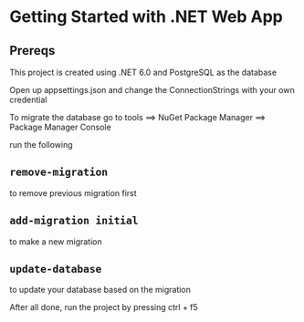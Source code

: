 # Getting Started with .NET Web App

## Prereqs

This project is created using .NET 6.0 and PostgreSQL as the database

Open up appsettings.json and change the ConnectionStrings with your own credential

To migrate the database go to tools ==> NuGet Package Manager ==> Package Manager Console

run the following

## `remove-migration`

to remove previous migration first

## `add-migration initial`

to make a new migration

## `update-database`

to update your database based on the migration

After all done, run the project by pressing ctrl + f5
